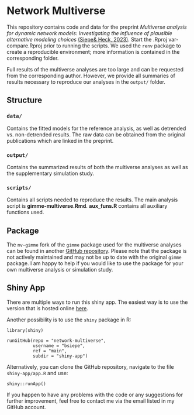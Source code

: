 # Network Multiverse
This repository contains code and data for the preprint *Multiverse analysis for dynamic network models: Investigating the influence of plausible alternative modeling choices* [(Siepe& Heck, 2023)](https://osf.io/etm3u/). Start the .Rproj var-compare.Rproj prior to running the scripts. We used the `renv` package to create a reproducible environment; more information is contained in the corresponding folder.  

Full results of the multiverse analyses are too large and can be requested from the corresponding author. However, we provide all summaries of results necessary to reproduce our analyses in the `output/` folder. 

## Structure

### `data/`
Contains the fitted models for the reference analysis, as well as detrended vs. non-detrended results. The raw data can be obtained from the original publications which are linked in the preprint.

### `output/`
Contains the summarized results of both the multiverse analyses as well as the supplementary simulation study.

### `scripts/`
Contains all scripts needed to reproduce the results. The main analysis script is **gimme-multiverse.Rmd**. 
**aux_funs.R** contains all auxiliary functions used. 



## Package
The `mv-gimme` fork of the `gimme` package used for the multiverse analyses can be found in another [GitHub repository](https://github.com/bsiepe/mv-gimme).
Please note that the package is not actively maintained and may not be up to date with the original `gimme` package. I am happy to help if you would like to use the package for your own multiverse analysis or simulation study.



## Shiny App
There are multiple ways to run this shiny app. The easiest way is to use the version that is hosted online [here](https://bsiepe.shinyapps.io/shiny-app/).

Another possibility is to use the `shiny` package in R:

```
library(shiny)

runGitHub(repo = "network-multiverse",
          username = "bsiepe",
          ref = "main",
          subdir = "shiny-app")

```

Alternatively, you can clone the GitHub repository, navigate to the file `shiny-app/app.R` and use:

```
shiny::runApp()
```

If you happen to have any problems with the code or any suggestions for further improvement, feel free to contact me via the email listed in my GitHub account. 
